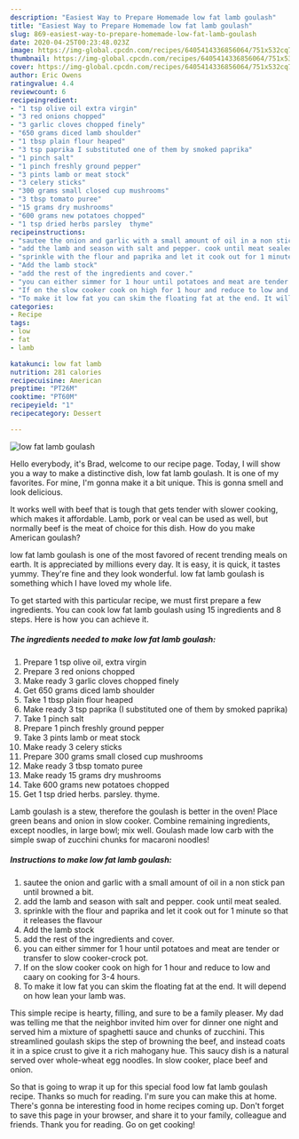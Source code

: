 ```yaml
---
description: "Easiest Way to Prepare Homemade low fat lamb goulash"
title: "Easiest Way to Prepare Homemade low fat lamb goulash"
slug: 869-easiest-way-to-prepare-homemade-low-fat-lamb-goulash
date: 2020-04-25T00:23:48.023Z
image: https://img-global.cpcdn.com/recipes/6405414336856064/751x532cq70/low-fat-lamb-goulash-recipe-main-photo.jpg
thumbnail: https://img-global.cpcdn.com/recipes/6405414336856064/751x532cq70/low-fat-lamb-goulash-recipe-main-photo.jpg
cover: https://img-global.cpcdn.com/recipes/6405414336856064/751x532cq70/low-fat-lamb-goulash-recipe-main-photo.jpg
author: Eric Owens
ratingvalue: 4.4
reviewcount: 6
recipeingredient:
- "1 tsp olive oil extra virgin"
- "3 red onions chopped"
- "3 garlic cloves chopped finely"
- "650 grams diced lamb shoulder"
- "1 tbsp plain flour heaped"
- "3 tsp paprika I substituted one of them by smoked paprika"
- "1 pinch salt"
- "1 pinch freshly ground pepper"
- "3 pints lamb or meat stock"
- "3 celery sticks"
- "300 grams small closed cup mushrooms"
- "3 tbsp tomato puree"
- "15 grams dry mushrooms"
- "600 grams new potatoes chopped"
- "1 tsp dried herbs parsley  thyme"
recipeinstructions:
- "sautee the onion and garlic with a small amount of oil in a non stick pan until browned a bit."
- "add the lamb and season with salt and pepper. cook until meat sealed."
- "sprinkle with the flour and paprika and let it cook out for 1 minute so that it releases the flavour"
- "Add the lamb stock"
- "add the rest of the ingredients and cover."
- "you can either simmer for 1 hour until potatoes and meat are tender or transfer to slow cooker-crock pot."
- "If on the slow cooker cook on high for 1 hour and reduce to low and caary on cooking for 3-4 hours."
- "To make it low fat you can skim the floating fat at the end. It will depend on how lean your lamb was."
categories:
- Recipe
tags:
- low
- fat
- lamb

katakunci: low fat lamb 
nutrition: 281 calories
recipecuisine: American
preptime: "PT26M"
cooktime: "PT60M"
recipeyield: "1"
recipecategory: Dessert

---
```



![low fat lamb goulash](https://img-global.cpcdn.com/recipes/6405414336856064/751x532cq70/low-fat-lamb-goulash-recipe-main-photo.jpg)

Hello everybody, it's Brad, welcome to our recipe page. Today, I will show you a way to make a distinctive dish, low fat lamb goulash. It is one of my favorites. For mine, I'm gonna make it a bit unique. This is gonna smell and look delicious.

It works well with beef that is tough that gets tender with slower cooking, which makes it affordable. Lamb, pork or veal can be used as well, but normally beef is the meat of choice for this dish. How do you make American goulash?

low fat lamb goulash is one of the most favored of recent trending meals on earth. It is appreciated by millions every day. It is easy, it is quick, it tastes yummy. They're fine and they look wonderful. low fat lamb goulash is something which I have loved my whole life.


To get started with this particular recipe, we must first prepare a few ingredients. You can cook low fat lamb goulash using 15 ingredients and 8 steps. Here is how you can achieve it.

<!--inarticleads1-->

##### The ingredients needed to make low fat lamb goulash:

1. Prepare 1 tsp olive oil, extra virgin
1. Prepare 3 red onions chopped
1. Make ready 3 garlic cloves chopped finely
1. Get 650 grams diced lamb shoulder
1. Take 1 tbsp plain flour heaped
1. Make ready 3 tsp paprika (I substituted one of them by smoked paprika)
1. Take 1 pinch salt
1. Prepare 1 pinch freshly ground pepper
1. Take 3 pints lamb or meat stock
1. Make ready 3 celery sticks
1. Prepare 300 grams small closed cup mushrooms
1. Make ready 3 tbsp tomato puree
1. Make ready 15 grams dry mushrooms
1. Take 600 grams new potatoes chopped
1. Get 1 tsp dried herbs. parsley.  thyme.


Lamb goulash is a stew, therefore the goulash is better in the oven! Place green beans and onion in slow cooker. Combine remaining ingredients, except noodles, in large bowl; mix well. Goulash made low carb with the simple swap of zucchini chunks for macaroni noodles! 

<!--inarticleads2-->

##### Instructions to make low fat lamb goulash:

1. sautee the onion and garlic with a small amount of oil in a non stick pan until browned a bit.
1. add the lamb and season with salt and pepper. cook until meat sealed.
1. sprinkle with the flour and paprika and let it cook out for 1 minute so that it releases the flavour
1. Add the lamb stock
1. add the rest of the ingredients and cover.
1. you can either simmer for 1 hour until potatoes and meat are tender or transfer to slow cooker-crock pot.
1. If on the slow cooker cook on high for 1 hour and reduce to low and caary on cooking for 3-4 hours.
1. To make it low fat you can skim the floating fat at the end. It will depend on how lean your lamb was.


This simple recipe is hearty, filling, and sure to be a family pleaser. My dad was telling me that the neighbor invited him over for dinner one night and served him a mixture of spaghetti sauce and chunks of zucchini. This streamlined goulash skips the step of browning the beef, and instead coats it in a spice crust to give it a rich mahogany hue. This saucy dish is a natural served over whole-wheat egg noodles. In slow cooker, place beef and onion. 

So that is going to wrap it up for this special food low fat lamb goulash recipe. Thanks so much for reading. I'm sure you can make this at home. There's gonna be interesting food in home recipes coming up. Don't forget to save this page in your browser, and share it to your family, colleague and friends. Thank you for reading. Go on get cooking!
